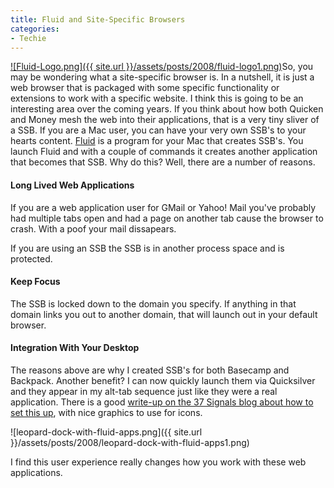 ```yaml
---
title: Fluid and Site-Specific Browsers
categories:
- Techie
---
```


[![Fluid-Logo.png]({{ site.url }}/assets/posts/2008/fluid-logo1.png)](http://fluidapp.com/)So, you may be wondering what a site-specific browser is. In a nutshell, it is just a web browser that is packaged with some specific functionality or extensions to work with a specific website. I think this is going to be an interesting area over the coming years. If you think about how both Quicken and Money mesh the web into their applications, that is a very tiny sliver of a SSB.
If you are a Mac user, you can have your very own SSB's to your hearts content. [Fluid](http://fluidapp.com/) is a program for your Mac that creates SSB's. You launch Fluid and with a couple of commands it creates another application that becomes that SSB. Why do this? Well, there are a number of reasons.

<!-- more -->

#### Long Lived Web Applications

If you are a web application user for GMail or Yahoo! Mail you've probably had multiple tabs open and had a page on another tab cause the browser to crash. With a poof your mail dissapears.

If you are using an SSB the SSB is in another process space and is protected.

#### Keep Focus

The SSB is locked down to the domain you specify. If anything in that domain links you out to another domain, that will launch out in your default browser.

#### Integration With Your Desktop

The reasons above are why I created SSB's for both Basecamp and Backpack. Another benefit? I can now quickly launch them via Quicksilver and they appear in my alt-tab sequence just like they were a real application. There is a good [write-up on the 37 Signals blog about how to set this up](http://www.37signals.com/svn/posts/797-fluid-wrap-your-favorite-web-apps-in-their-own-browser), with nice graphics to use for icons.

![leopard-dock-with-fluid-apps.png]({{ site.url }}/assets/posts/2008/leopard-dock-with-fluid-apps1.png)

I find this user experience really changes how you work with these web applications.
